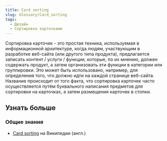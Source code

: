 ```yaml
---
title: Card sorting
slug: Glossary/Card_sorting
tags:
  - Дизайн
  - Сортировка карточками
---
```


Сортировка карточек - это простая техника, используемая в информационной архитектуре, когда людям, участвующим в разработке веб-сайта (или другого типа продукта), предлагается записать контент / услуги / функции, которые, по их мнению, должен содержать продукт, а затем организовать эти функции в категории или группировки. Это может быть использовано, например, для определения того, что должно идти на каждой странице веб-сайта. Название происходит от того факта, что сортировка карточек часто осуществляется путём буквального написания предметов для сортировки на карточках, а затем размещения карточек в стопки.

## Узнать больше

### Общие знания

- [Card sorting](https://en.wikipedia.org/wiki/Card_sorting) на Википедии (англ.)
